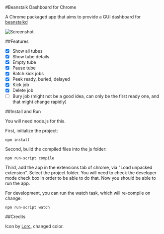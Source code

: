 #Beanstalk Dashboard for Chrome

A Chrome packaged app that aims to provide a GUI dashboard for [beanstalkd](https://kr.github.io/beanstalkd/)

![Screenshot](https://raw.githubusercontent.com/pascalopitz/beanstalk-dashboard-for-chrome/master/img/screenshot.png)

##Features

* [x] Show all tubes
* [x] Show tube details
* [x] Empty tube
* [x] Pause tube
* [x] Batch kick jobs
* [x] Peek ready, buried, delayed
* [x] Kick job
* [x] Delete job
* [ ] Bury job (might not be a good idea, can only be the first ready one, and that might change rapidly)

##Install and Run

You will need node.js for this.

First, initialize the project:

	npm install

Second, build the compiled files into the js folder:

	npm run-script compile

Third, add the app in the extensions tab of chrome, via "Load unpacked extension". Select the project folder.
You will need to check the developer mode check box in order to be able to do that.
Now you should be able to run the app.

For development, you can run the watch task, which will re-compile on change:

	npm run-script watch

##Credits

Icon by [Lorc](http://game-icons.net/lorc/originals/beanstalk.html), changed color.